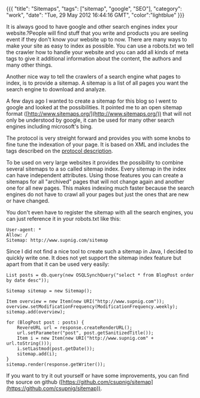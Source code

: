 {{{
  "title": "Sitemaps",
  "tags": ["sitemap", "google", "SEO"],
  "category": "work",
  "date": "Tue, 29 May 2012 16:44:16 GMT",
  "color":"lightblue"
}}}

It is always good to have google and other search engines index your website.?People will find stuff that you write and products you are seeling event if they don't know your website up to now. There are many ways to make your site as easy to index as possible. You can use a robots.txt wo tell the crawler how to handle your website and you can add all kinds of meta tags to give it additional information about the content, the authors and many other things.
<!--more-->
Another nice way to tell the crawlers of a search engine what pages to index, is to provide a sitemap. A sitemap is a list of all pages you want the search engine to download and analyze.

A few days ago I wanted to create a sitemap for this blog so I went to google and looked at the possibilities. It pointed me to an open sitemap format ([http://www.sitemaps.org/](http://www.sitemaps.org/)) that will not only be understood by google, it can be used for many other search engines including microsoft's bing.

The protocol is very streight forward and provides you with some knobs to fine tune the indexation of your page. It is based on XML and includes the tags described on the [protocol description](http://www.sitemaps.org/protocol.html).

To be used on very large websites it provides the possibility to combine several sitemaps to a so called sitemap index. Every sitemap in the index can have independent attributes. Using those features you can create a sitemaps for all "archived" pages that will not change again and another one for all new pages. This makes indexing much faster because the search engines do not have to crawl all your pages but just the ones that are new or have changed.

You don't even have to register the sitemap with all the search engines, you can just reference it in your robots.txt like this:

    User-agent: *
    Allow: /
    Sitemap: http://www.supnig.com/sitemap


Since I did not find a nice tool to create such a sitemap in Java, I decided to quickly write one. It does not yet support the sitemap index feature but apart from that it can be used very easily:

    List posts = db.query(new OSQLSynchQuery("select * from BlogPost order by date desc"));
    
    Sitemap sitemap = new Sitemap();
    
    Item overview = new Item(new URI("http://www.supnig.com"));
    overview.setModificationFrequency(ModificationFrequency.weekly);
    sitemap.add(overview);
    
    for (BlogPost post : posts) {
        RevereURL url = response.createRenderURL();
        url.setParameter("post", post.getSanitizedTitle());
        Item i = new Item(new URI("http://www.supnig.com" + url.toString()));
        i.setLastmod(post.getDate());
        sitemap.add(i);
    }
    sitemap.render(response.getWriter());

If you want to try it out yourself or have some improvements, you can find the source on github ([https://github.com/csupnig/sitemap](https://github.com/csupnig/sitemap)).